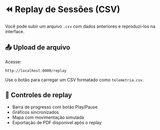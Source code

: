 # ⏪ Replay de Sessões (CSV)

Você pode subir um arquivo `.csv` com dados anteriores e reproduzi-los na interface.

## 📤 Upload de arquivo

Acesse:
```
http://localhost:8000/replay
```

Use o botão para carregar um CSV formatado como `telemetria.csv`.

## 🎥 Controles de replay

- Barra de progresso com botão Play/Pause
- Gráficos sincronizados
- Mapa com movimentação simulada
- Exportação de PDF disponível após o replay